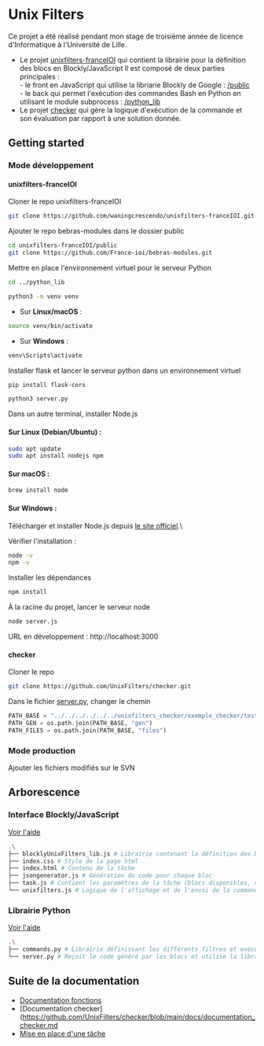 # Unix Filters

Ce projet a été réalisé pendant mon stage de troisième année de licence d'Informatique à l'Université de Lille. 

* Le projet [unixfilters-franceIOI](https://github.com/UnixFilters/unixfilters-franceIOI) qui contient la librairie pour la définition des blocs en Blockly/JavaScript
Il est composé de deux parties principales :\
        - le front en JavaScript qui utilise la libriarie Blockly de Google : [/public](public)\
        - le back qui permet l'exécution des commandes Bash en Python en utilisant le module subprocess : [/python_lib](python_lib)
* Le projet [checker](https://github.com/UnixFilters/checker) qui gère la logique d'exécution de la commande et son évaluation par rapport à une solution donnée.

## Getting started

### Mode développement

#### unixfilters-franceIOI
Cloner le repo unixfilters-franceIOI

```bash
git clone https://github.com/waningcrescendo/unixfilters-franceIOI.git
```


Ajouter le repo bebras-modules dans le dossier public

```bash
cd unixfilters-franceIOI/public
git clone https://github.com/France-ioi/bebras-modules.git
```

Mettre en place l'environnement virtuel pour le serveur Python

```bash
cd ../python_lib
```

```bash
python3 -m venv venv
```

- Sur **Linux/macOS** :

```bash
source venv/bin/activate
```

- Sur **Windows** :

```bash
venv\Scripts\activate
```

Installer flask et lancer le serveur python dans un environnement virtuel

```bash
pip install flask-cors
```

```bash
python3 server.py
```

Dans un autre terminal, installer Node.js

#### Sur **Linux** (Debian/Ubuntu) :

```bash
sudo apt update
sudo apt install nodejs npm
```

#### Sur **macOS** :

```bash
brew install node
```

#### Sur **Windows** :

Télécharger et installer Node.js depuis [le site officiel](https://nodejs.org/).\

Vérifier l'installation :

```bash
node -v
npm -v
```

Installer les dépendances

```bash
npm install
```

À la racine du projet, lancer le serveur node

```bash
node server.js
```

URL en développement : http://localhost:3000

#### checker
Cloner le repo
```bash
git clone https://github.com/UnixFilters/checker.git
```

Dans le fichier [server.py](./python_lib/server.py), changer le chemin 
```python
PATH_BASE = "../../../../../../unixfilters_checker/exemple_checker/tests" # Remplacer par le chemin vers le dossier tests du checker
PATH_GEN = os.path.join(PATH_BASE, "gen")
PATH_FILES = os.path.join(PATH_BASE, "files")
```

### Mode production
Ajouter les fichiers modifiés sur le SVN

## Arborescence
### Interface Blockly/JavaScript

[Voir l'aide](./docs/add_block.md)
```bash
.\
├── blocklyUnixFilters_lib.js # Librairie contenant la définition des blocs
├── index.css # Style de la page html
├── index.html # Contenu de la tâche
├── jsongenerator.js # Génération du code pour chaque bloc
├── task.js # Contient les paramètres de la tâche (blocs disponibles, nombre de blocs autorisés,...)
└── unixfilters.js # Logique de l'affichage et de l'envoi de la commande au serveur
```
### Librairie Python

[Voir l'aide](./docs/add_lib.md)
```bash
.\
├── commands.py # Librairie définissant les différents filtres et exécutant la commande
└── server.py # Reçoit le code généré par les blocs et utilise la librairie pour récupérer le résultat et le renvoyer au front
```

## Suite de la documentation
* [Documentation fonctions](https://unixfilters.github.io/unixfilters-docs/)
* [Documentation checker](https://github.com/UnixFilters/checker/blob/main/docs/documentation_checker.md
* [Mise en place d'une tâche](https://github.com/UnixFilters/unixfilters-franceIOI/blob/main/docs/init_task.md)
